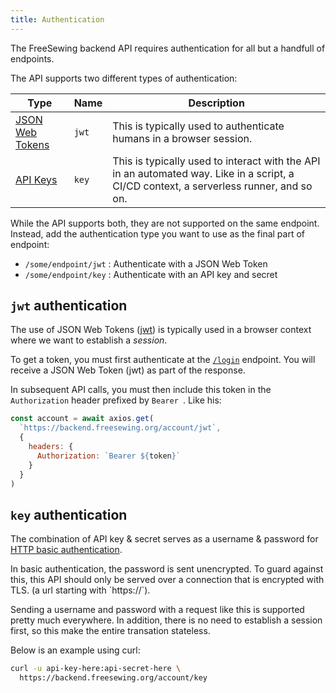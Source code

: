 ```yaml
---
title: Authentication
---
```


The FreeSewing backend API requires authentication for all but a handfull of
endpoints.

The API supports two different types of authentication:

| Type | Name | Description |
| ---- | ---- | ----------- |
| [JSON Web Tokens](#jwt-authentication) | `jwt` | This is typically used to authenticate humans in a browser session. |
| [API Keys](#key-authentication) | `key` | This is typically used to interact with the API in an automated way. Like in a script, a CI/CD context, a serverless runner, and so on. |

While the API supports both, they are not supported on the same endpoint.
Instead, add the authentication type you want to use as the final part of
endpoint:

- `/some/endpoint/jwt` : Authenticate with a JSON Web Token
- `/some/endpoint/key` : Authenticate with an API key and secret

## `jwt` authentication

The use of JSON Web Tokens ([jwt](https://jwt.io)) is typically used in a
browser context where we want to establish a *session*.

To get a token, you must first authenticate at the [`/login`](/reference/backend/api/user/login) endpoint.
You will receive a JSON Web Token (jwt) as part of the response.

In subsequent API calls, you must then include this token in the
`Authorization` header prefixed by `Bearer `. Like his:

```js
const account = await axios.get(
  `https://backend.freesewing.org/account/jwt`,
  {
    headers: {
      Authorization: `Bearer ${token}`
    }
  }
)
```

## `key` authentication

The combination of API key & secret serves as a username & password for [HTTP
basic authentication](https://en.wikipedia.org/wiki/Basic_access_authentication).

<Note>
In basic authentication, the password is sent
unencrypted. To guard against this, this API should only be served over a 
connection that is encrypted with TLS. (a url starting with `https://`).
</Note>

Sending a username and password with a request like this is supported
pretty much everywhere. In addition, there is no need to establish a session
first, so this make the entire transation stateless.

Below is an example using curl:

```sh
curl -u api-key-here:api-secret-here \ 
  https://backend.freesewing.org/account/key
```
